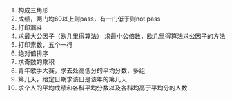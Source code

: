 01. 构成三角形
02. 成绩，两门均60以上则pass，有一门低于则not pass
03. 打印漏斗
04. 求最大公因子（欧几里得算法）
	求最小公倍数，欧几里得算法求公因子的方法
05. 打印素数，五个一行
06. 绝对值排序
07. 求奇数的乘积
08. 青年歌手大赛，求去处高低分的平均分数，多组
09. 第几天，给定日期求该日是该年的第几天
10. 求个人的平均成绩和各科平均分数以及各科均高于平均分的人数
